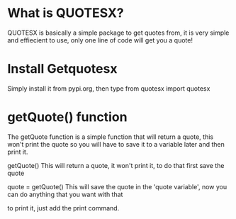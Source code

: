 # What is QUOTESX?
QUOTESX is basically a simple package to get quotes from, it is very simple and effiecient to use, only one line of code will get you a quote!

# Install Getquotesx
Simply install it from pypi.org, then type from quotesx import quotesx

# getQuote() function
The getQuote function is a simple function that will return a quote, this won't print the quote so you will have to save it to a variable later and then print it.


getQuote()
This will return a quote, it won't print it, to do that first save the quote

quote = getQuote()
This will save the quote in the 'quote variable', now you can do anything that you want with that

to print it, just add the print command.